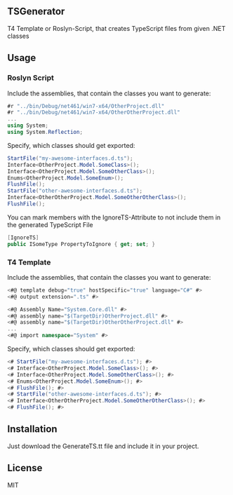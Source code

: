 ## TSGenerator

T4 Template or Roslyn-Script, that creates TypeScript files from given .NET classes

## Usage

### Roslyn Script

Include the assemblies, that contain the classes you want to generate:

```c#
#r "../bin/Debug/net461/win7-x64/OtherProject.dll"
#r "../bin/Debug/net461/win7-x64/OtherOtherProject.dll"
...
using System;
using System.Reflection;
```

Specify, which classes should get exported:

```c#
StartFile("my-awesome-interfaces.d.ts");
Interface<OtherProject.Model.SomeClass>();
Interface<OtherProject.Model.SomeOtherClass>();
Enums<OtherProject.Model.SomeEnum>();
FlushFile();
StartFile("other-awesome-interfaces.d.ts");
Interface<OtherOtherProject.Model.SomeOtherOtherClass>();
FlushFile();
```

You can mark members with the IgnoreTS-Attribute to not include them in the generated TypeScript File

```c#
[IgnoreTS]
public ISomeType PropertyToIgnore { get; set; }
```

### T4 Template

Include the assemblies, that contain the classes you want to generate:

```c#
<#@ template debug="true" hostSpecific="true" language="C#" #>
<#@ output extension=".ts" #>

<#@ Assembly Name="System.Core.dll" #>
<#@ assembly name="$(TargetDir)OtherProject.dll" #>
<#@ assembly name="$(TargetDir)OtherOtherProject.dll" #>
...
<#@ import namespace="System" #>
```

Specify, which classes should get exported:

```c#
<# StartFile("my-awesome-interfaces.d.ts"); #>
<# Interface<OtherProject.Model.SomeClass>(); #>
<# Interface<OtherProject.Model.SomeOtherClass>(); #>
<# Enums<OtherProject.Model.SomeEnum>(); #>
<# FlushFile(); #>
<# StartFile("other-awesome-interfaces.d.ts"); #>
<# Interface<OtherOtherProject.Model.SomeOtherOtherClass>(); #>
<# FlushFile(); #>
```

## Installation

Just download the GenerateTS.tt file and include it in your project.

## License

MIT
